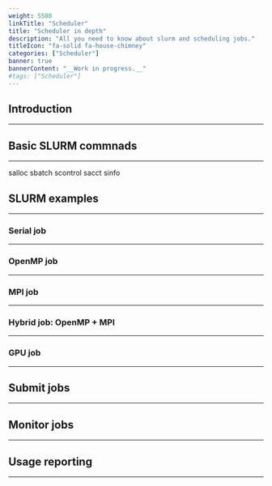 ```yaml
---
weight: 5500
linkTitle: "Scheduler"
title: "Scheduler in depth"
description: "All you need to know about slurm and scheduling jobs."
titleIcon: "fa-solid fa-house-chimney"
categories: ["Scheduler"]
banner: true
bannerContent: "__Work in progress.__"
#tags: ["Scheduler"]
---
```


## Introduction
---

## Basic SLURM commnads
---

salloc
sbatch
scontrol
sacct
sinfo

## SLURM examples
---

### Serial job
---

### OpenMP job
---

### MPI job
---

### Hybrid job: OpenMP + MPI
---

### GPU job
---

## Submit jobs
---

## Monitor jobs
---

## Usage reporting
---

<!-- {{< treeview display="tree" />}} -->

<!-- Changes and update:
* 
*
*
-->
